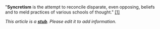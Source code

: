 "**Syncretism** is the attempt to reconcile disparate, even
opposing, beliefs and to meld practices of various schools of
thought." [[1]](http://www.wordiq.com/definition/Syncretism)

*This article is a **[stub](http://www.theopedia.com/Category:Theopedia_stubs "Category:Theopedia stubs")**. Please edit it to add information.*


